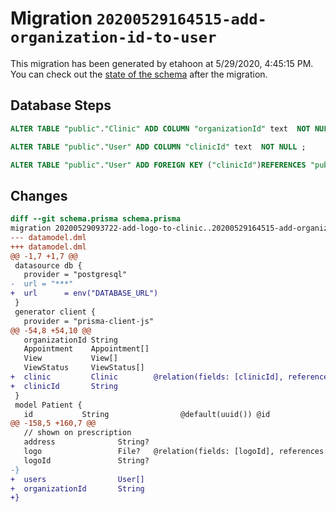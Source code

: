 # Migration `20200529164515-add-organization-id-to-user`

This migration has been generated by etahoon at 5/29/2020, 4:45:15 PM.
You can check out the [state of the schema](./schema.prisma) after the migration.

## Database Steps

```sql
ALTER TABLE "public"."Clinic" ADD COLUMN "organizationId" text  NOT NULL ;

ALTER TABLE "public"."User" ADD COLUMN "clinicId" text  NOT NULL ;

ALTER TABLE "public"."User" ADD FOREIGN KEY ("clinicId")REFERENCES "public"."Clinic"("id") ON DELETE CASCADE  ON UPDATE CASCADE
```

## Changes

```diff
diff --git schema.prisma schema.prisma
migration 20200529093722-add-logo-to-clinic..20200529164515-add-organization-id-to-user
--- datamodel.dml
+++ datamodel.dml
@@ -1,7 +1,7 @@
 datasource db {
   provider = "postgresql"
-  url = "***"
+  url      = env("DATABASE_URL")
 }
 generator client {
   provider = "prisma-client-js"
@@ -54,8 +54,10 @@
   organizationId String
   Appointment    Appointment[]
   View           View[]
   ViewStatus     ViewStatus[]
+  clinic         Clinic        @relation(fields: [clinicId], references: [id])
+  clinicId       String
 }
 model Patient {
   id           String                @default(uuid()) @id
@@ -158,5 +160,7 @@
   // shown on prescription
   address              String?
   logo                 File?   @relation(fields: [logoId], references: [id])
   logoId               String?
-}
+  users                User[]
+  organizationId       String
+}
```


